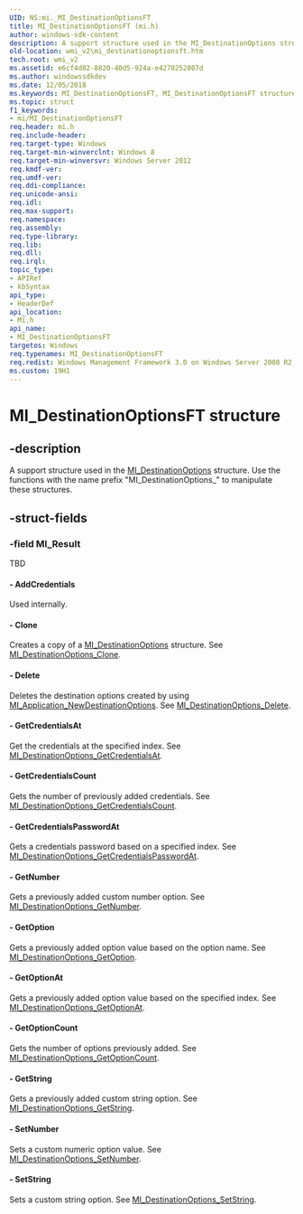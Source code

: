 ```yaml
---
UID: NS:mi._MI_DestinationOptionsFT
title: MI_DestinationOptionsFT (mi.h)
author: windows-sdk-content
description: A support structure used in the MI_DestinationOptions structure. Use the functions with the name prefix &#0034;MI_DestinationOptions_&#0034; to manipulate these structures.
old-location: wmi_v2\mi_destinationoptionsft.htm
tech.root: wmi_v2
ms.assetid: e6cf4d82-8820-40d5-924a-e4270252807d
ms.author: windowssdkdev
ms.date: 12/05/2018
ms.keywords: MI_DestinationOptionsFT, MI_DestinationOptionsFT structure [Windows Management Infrastructure (MI)], mi/MI_DestinationOptionsFT, wmi_v2.mi_destinationoptionsft
ms.topic: struct
f1_keywords:
- mi/MI_DestinationOptionsFT
req.header: mi.h
req.include-header: 
req.target-type: Windows
req.target-min-winverclnt: Windows 8
req.target-min-winversvr: Windows Server 2012
req.kmdf-ver: 
req.umdf-ver: 
req.ddi-compliance: 
req.unicode-ansi: 
req.idl: 
req.max-support: 
req.namespace: 
req.assembly: 
req.type-library: 
req.lib: 
req.dll: 
req.irql: 
topic_type:
- APIRef
- kbSyntax
api_type:
- HeaderDef
api_location:
- Mi.h
api_name:
- MI_DestinationOptionsFT
targetos: Windows
req.typenames: MI_DestinationOptionsFT
req.redist: Windows Management Framework 3.0 on Windows Server 2008 R2 with SP1, Windows 7 with SP1, and Windows Server 2008 with SP2
ms.custom: 19H1
---
```


# MI_DestinationOptionsFT structure


## -description


A support structure used in the <a href="https://docs.microsoft.com/windows/desktop/api/mi/ns-mi-mi_destinationoptions">MI_DestinationOptions</a> structure.  Use the functions with the name prefix "MI_DestinationOptions_" to manipulate these structures.


## -struct-fields




### -field MI_Result

TBD 




#### - AddCredentials

Used internally.


#### - Clone

Creates a copy of a <a href="https://docs.microsoft.com/windows/desktop/api/mi/ns-mi-mi_destinationoptions">MI_DestinationOptions</a> structure. See <a href="https://docs.microsoft.com/previous-versions/windows/desktop/api/mi/nf-mi-mi_destinationoptions_clone">MI_DestinationOptions_Clone</a>.


#### - Delete

Deletes the destination options created by using <a href="https://docs.microsoft.com/previous-versions/windows/desktop/api/mi/nf-mi-mi_application_newdestinationoptions">MI_Application_NewDestinationOptions</a>. See <a href="https://docs.microsoft.com/previous-versions/windows/desktop/api/mi/nf-mi-mi_destinationoptions_delete">MI_DestinationOptions_Delete</a>.


#### - GetCredentialsAt

Get the credentials at the specified index. See <a href="https://docs.microsoft.com/previous-versions/windows/desktop/api/mi/nf-mi-mi_destinationoptions_getcredentialsat">MI_DestinationOptions_GetCredentialsAt</a>.


#### - GetCredentialsCount

Gets the number of previously added credentials. See <a href="https://docs.microsoft.com/previous-versions/windows/desktop/api/mi/nf-mi-mi_destinationoptions_getcredentialscount">MI_DestinationOptions_GetCredentialsCount</a>.


#### - GetCredentialsPasswordAt

Gets a credentials password based on a specified index. See <a href="https://docs.microsoft.com/previous-versions/windows/desktop/api/mi/nf-mi-mi_destinationoptions_getcredentialspasswordat">MI_DestinationOptions_GetCredentialsPasswordAt</a>.


#### - GetNumber

Gets a previously added custom number option. See <a href="https://docs.microsoft.com/previous-versions/windows/desktop/api/mi/nf-mi-mi_destinationoptions_getnumber">MI_DestinationOptions_GetNumber</a>.


#### - GetOption

Gets a previously added option value based on the option name. See <a href="https://docs.microsoft.com/previous-versions/windows/desktop/api/mi/nf-mi-mi_destinationoptions_getoption">MI_DestinationOptions_GetOption</a>.


#### - GetOptionAt

Gets a previously added option value based on the specified index. See <a href="https://docs.microsoft.com/previous-versions/windows/desktop/api/mi/nf-mi-mi_destinationoptions_getoptionat">MI_DestinationOptions_GetOptionAt</a>.


#### - GetOptionCount

Gets the number of options previously added. See <a href="https://docs.microsoft.com/previous-versions/windows/desktop/api/mi/nf-mi-mi_destinationoptions_getoptioncount">MI_DestinationOptions_GetOptionCount</a>.


#### - GetString

Gets a previously added custom string option. See <a href="https://docs.microsoft.com/previous-versions/windows/desktop/api/mi/nf-mi-mi_destinationoptions_getstring">MI_DestinationOptions_GetString</a>.


#### - SetNumber

Sets a custom numeric option value. See <a href="https://docs.microsoft.com/previous-versions/windows/desktop/api/mi/nf-mi-mi_destinationoptions_setnumber">MI_DestinationOptions_SetNumber</a>.


#### - SetString

Sets a custom string option. See <a href="https://docs.microsoft.com/previous-versions/windows/desktop/api/mi/nf-mi-mi_destinationoptions_setstring">MI_DestinationOptions_SetString</a>.

